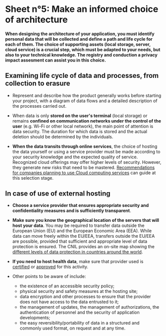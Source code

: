 # Sheet n°5: Make an informed choice of architecture

#### When designing the architecture of your application, you must identify personal data that will be collected and define a path and life cycle for each of them. The choice of supporting assets (local storage, server, cloud service) is a crucial step, which must be adapted to your needs, but also to your technical knowledge. The registry and conduction a privacy impact assesment can assist you in this choice.

## Examining life cycle of data and processes, from collection to erasure

* Represent and describe how the product generally works before starting your project, with a diagram of data flows and a detailed description of the processes carried out.

* When data is only **stored on the user's terminal** (local storage) or remains **confined on communication networks under the control of the user** (e.g. Wi-Fi or other local network), the main point of attention is data security. The duration for which data is stored and the actual deletion should be determined by the individuals.

* **When the data transits through online services**, the choice of hosting the data yourself or using a service provider must be made according to your security knowledge and the expected quality of service. Recognized cloud offerings may offer higher levels of security. However, they generate new risks that need to be mastered. [Recommendations for companies planning to use Cloud computing services](https://www.cnil.fr/sites/default/files/typo/document/Recommendations_for_companies_planning_to_use_Cloud_computing_services.pdf) can guide at this selection stage.


## In case of use of external hosting

* **Choose a service provider that ensures appropriate security and confidentiality measures and is sufficiently transparent**. 

* **Make sure you know the geographical location of the servers that will host your data**. You may be required to transfer data outside the European Union (EU) and the European Economic Area (EEA). While data can move freely within the EU/EEA, transfers outside the EU/EEA are possible, provided that sufficient and appropriate level of data protection is ensured. The CNIL provides an on-site map showing the [different levels of data protection in countries around the world](https://www.cnil.fr/en/data-protection-around-the-world).

* **If you need to host health data**, make sure that provider used is [certified](https://esante.gouv.fr/labels-certifications/hds/liste-des-herbergeurs-certifies) or [approved](https://esante.gouv.fr/labels-certifications/hds/liste-des-herbergeurs-agrees) for this activity.

* Other points to be aware of include:
    - the existence of an accessible security policy;
    - physical security and safety measures at the hosting site;
    - data encryption and other processes to ensure that the provider does not have access to the data entrusted to it;
    - the management of updates, the management of authorizations, the authentication of personnel and the security of application developments;
    - the easy reversibility/portability of data in a structured and commonly used format, on request and at any time.
